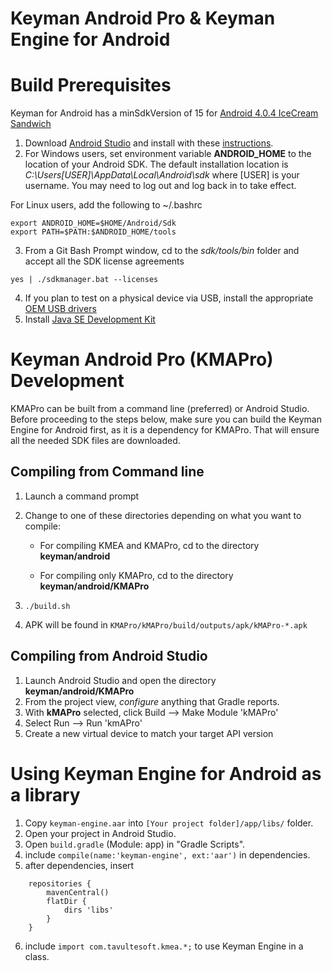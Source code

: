 Keyman Android Pro & Keyman Engine for Android
==============================================

Build Prerequisites
===================
Keyman for Android has a minSdkVersion of 15 for [Android 4.0.4 IceCream Sandwich](https://developer.android.com/about/versions/android-4.0.3.html)

1. Download [Android Studio](https://developer.android.com/studio/index.html) and install with these [instructions](https://developer.android.com/studio/install.html). 
2. For Windows users, set environment variable **ANDROID_HOME** to the location of your Android SDK. The default installation location is *C:\Users\[USER]\AppData\Local\Android\sdk* where [USER] is your username. You may need to log out and log back in to take effect.

For Linux users, add the following to ~/.bashrc
```
export ANDROID_HOME=$HOME/Android/Sdk
export PATH=$PATH:$ANDROID_HOME/tools
```
3. From a Git Bash Prompt window, cd to the *sdk/tools/bin* folder and accept all the SDK license agreements
```
yes | ./sdkmanager.bat --licenses
```
4. If you plan to test on a physical device via USB, install the appropriate [OEM USB drivers](https://developer.android.com/studio/run/oem-usb.html)
5. Install [Java SE Development Kit](http://www.oracle.com/technetwork/java/javase/downloads/jdk8-downloads-2133151.html)

# Keyman Android Pro (KMAPro) Development
KMAPro can be built from a command line (preferred) or Android Studio.  Before proceeding to the steps below, make sure you can build the Keyman Engine for Android first, as it is a dependency for KMAPro.  That will ensure all the needed SDK files are downloaded.

## Compiling from Command line
1. Launch a command prompt
2. Change to one of these directories depending on what you want to compile:

    * For compiling KMEA and KMAPro, cd to the directory **keyman/android**

    * For compiling only KMAPro, cd to the directory **keyman/android/KMAPro**

3. `./build.sh`
4. APK will be found in `KMAPro/kMAPro/build/outputs/apk/kMAPro-*.apk`

## Compiling from Android Studio
1. Launch Android Studio and open the directory **keyman/android/KMAPro**
2. From the project view, *configure* anything that Gradle reports.
3. With **kMAPro** selected, click Build --> Make Module 'kMAPro'
4. Select Run --> Run 'kmAPro'
5. Create a new virtual device to match your target API version

# Using Keyman Engine for Android as a library

1. Copy `keyman-engine.aar` into `[Your project folder]/app/libs/` folder.
2. Open your project in Android Studio.
3. Open `build.gradle` (Module: app) in "Gradle Scripts".
4. include `compile(name:'keyman-engine', ext:'aar')` in dependencies.
5. after dependencies, insert
````
    repositories {
        mavenCentral()
        flatDir {
            dirs 'libs'
        }
    }
````
6. include `import com.tavultesoft.kmea.*;` to use Keyman Engine in a class.
